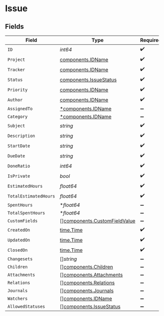 # Issue


## Fields

| Field                                                                        | Type                                                                         | Required                                                                     | Description                                                                  |
| ---------------------------------------------------------------------------- | ---------------------------------------------------------------------------- | ---------------------------------------------------------------------------- | ---------------------------------------------------------------------------- |
| `ID`                                                                         | *int64*                                                                      | :heavy_check_mark:                                                           | N/A                                                                          |
| `Project`                                                                    | [components.IDName](../../models/components/idname.md)                       | :heavy_check_mark:                                                           | N/A                                                                          |
| `Tracker`                                                                    | [components.IDName](../../models/components/idname.md)                       | :heavy_check_mark:                                                           | N/A                                                                          |
| `Status`                                                                     | [components.IssueStatus](../../models/components/issuestatus.md)             | :heavy_check_mark:                                                           | N/A                                                                          |
| `Priority`                                                                   | [components.IDName](../../models/components/idname.md)                       | :heavy_check_mark:                                                           | N/A                                                                          |
| `Author`                                                                     | [components.IDName](../../models/components/idname.md)                       | :heavy_check_mark:                                                           | N/A                                                                          |
| `AssignedTo`                                                                 | [*components.IDName](../../models/components/idname.md)                      | :heavy_minus_sign:                                                           | N/A                                                                          |
| `Category`                                                                   | [*components.IDName](../../models/components/idname.md)                      | :heavy_minus_sign:                                                           | N/A                                                                          |
| `Subject`                                                                    | *string*                                                                     | :heavy_check_mark:                                                           | N/A                                                                          |
| `Description`                                                                | *string*                                                                     | :heavy_check_mark:                                                           | N/A                                                                          |
| `StartDate`                                                                  | *string*                                                                     | :heavy_check_mark:                                                           | N/A                                                                          |
| `DueDate`                                                                    | *string*                                                                     | :heavy_check_mark:                                                           | N/A                                                                          |
| `DoneRatio`                                                                  | *int64*                                                                      | :heavy_check_mark:                                                           | N/A                                                                          |
| `IsPrivate`                                                                  | *bool*                                                                       | :heavy_check_mark:                                                           | N/A                                                                          |
| `EstimatedHours`                                                             | *float64*                                                                    | :heavy_check_mark:                                                           | N/A                                                                          |
| `TotalEstimatedHours`                                                        | *float64*                                                                    | :heavy_check_mark:                                                           | N/A                                                                          |
| `SpentHours`                                                                 | **float64*                                                                   | :heavy_minus_sign:                                                           | N/A                                                                          |
| `TotalSpentHours`                                                            | **float64*                                                                   | :heavy_minus_sign:                                                           | N/A                                                                          |
| `CustomFields`                                                               | [][components.CustomFieldValue](../../models/components/customfieldvalue.md) | :heavy_minus_sign:                                                           | N/A                                                                          |
| `CreatedOn`                                                                  | [time.Time](https://pkg.go.dev/time#Time)                                    | :heavy_check_mark:                                                           | N/A                                                                          |
| `UpdatedOn`                                                                  | [time.Time](https://pkg.go.dev/time#Time)                                    | :heavy_check_mark:                                                           | N/A                                                                          |
| `ClosedOn`                                                                   | [time.Time](https://pkg.go.dev/time#Time)                                    | :heavy_check_mark:                                                           | N/A                                                                          |
| `Changesets`                                                                 | []*string*                                                                   | :heavy_minus_sign:                                                           | N/A                                                                          |
| `Children`                                                                   | [][components.Children](../../models/components/children.md)                 | :heavy_minus_sign:                                                           | N/A                                                                          |
| `Attachments`                                                                | [][components.Attachments](../../models/components/attachments.md)           | :heavy_minus_sign:                                                           | N/A                                                                          |
| `Relations`                                                                  | [][components.Relations](../../models/components/relations.md)               | :heavy_minus_sign:                                                           | N/A                                                                          |
| `Journals`                                                                   | [][components.Journals](../../models/components/journals.md)                 | :heavy_minus_sign:                                                           | N/A                                                                          |
| `Watchers`                                                                   | [][components.IDName](../../models/components/idname.md)                     | :heavy_minus_sign:                                                           | N/A                                                                          |
| `AllowedStatuses`                                                            | [][components.IssueStatus](../../models/components/issuestatus.md)           | :heavy_minus_sign:                                                           | N/A                                                                          |